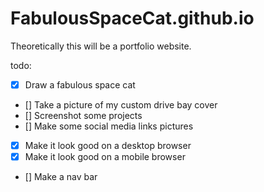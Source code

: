 # FabulousSpaceCat.github.io

Theoretically this will be a portfolio website.

todo:

- [x] Draw a fabulous space cat
- [] Take a picture of my custom drive bay cover
- [] Screenshot some projects
- [] Make some social media links pictures
- [x] Make it look good on a desktop browser
- [x] Make it look good on a mobile browser
- [] Make a nav bar

